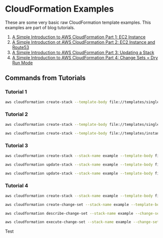 # CloudFormation Examples

These are some very basic raw CloudFormation template examples.  This examples are part of blog tutorials.

1. [A Simple Introduction to AWS CloudFormation Part 1: EC2 Instance](https://medium.com/boltops/a-simple-introduction-to-aws-cloudformation-part-1-1694a41ae59d)
2. [A Simple Introduction ot AWS CloudFormation Part 2: EC2 Instance and Route53](https://medium.com/boltops/a-simple-introduction-to-aws-cloudformation-part-2-d6d95ed30328)
3. [A Simple Introduction to AWS CloudFormation Part 3: Updating a Stack](https://medium.com/boltops/a-simple-introduction-to-cloudformation-part-3-updating-a-stack-6fe2bb3931a9)
4. [A Simple Introduction to AWS CloudFormation Part 4: Change Sets = Dry Run Mode](https://medium.com/boltops/a-simple-introduction-to-cloudformation-part-4-change-sets-dry-run-mode-c14e41dfeab7)


## Commands from Tutorials

### Tutorial 1

```bash
aws cloudformation create-stack --template-body file://templates/single-instance.yml --stack-name single-instance --parameters ParameterKey=KeyName,ParameterValue=tutorial ParameterKey=InstanceType,ParameterValue=t2.micro
```

### Tutorial 2

```bash
aws cloudformation create-stack --template-body file://templates/single-instance.yml --stack-name --stack-name route53-$(date +%s) --parameters ParameterKey=KeyName,ParameterValue=tutorial ParameterKey=InstanceType,ParameterValue=t2.micro ParameterKey=HostedZoneName,ParameterValue=sub.tongueroo.com. ParameterKey=Subdomain,ParameterValue=testsubdomain

aws cloudformation create-stack --template-body file://templates/instance-and-route53.yml --stack-name route53-$(date +%s) --parameters file://parameters/instance-and-route53.json
```

### Tutorial 3

```bash
aws cloudformation create-stack --stack-name example --template-body file://templates/single-instance.yml --parameters file://parameters/single-instance.json

aws cloudformation update-stack --stack-name example --template-body file://templates/instance-and-route53.yml --parameters file://parameters/instance-and-route53.json

aws cloudformation update-stack --stack-name example --template-body file://templates/single-instance.yml --parameters file://parameters/single-instance.json
```

### Tutorial 4

```bash
aws cloudformation create-stack --stack-name example --template-body file://templates/single-instance.yml --parameters file://parameters/single-instance.json

aws cloudformation create-change-set --stack-name example --template-body file://templates/instance-and-route53.yml --parameters file://parameters/instance-and-route53.json --change-set-name changeset-1

aws cloudformation describe-change-set --stack-name example --change-set-name changeset-1 | jq '.Changes[]'

aws cloudformation execute-change-set --stack-name example --change-set-name changeset-1
```

Test
